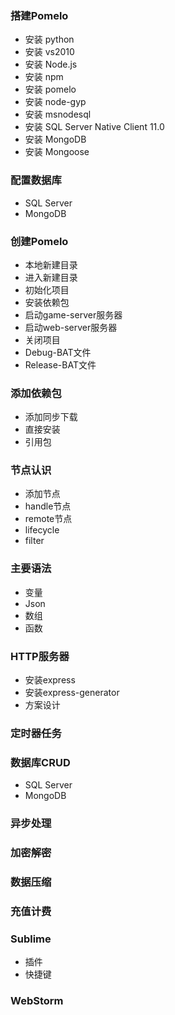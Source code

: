 ### 搭建Pomelo
* 安装 python
* 安装 vs2010
* 安装 Node.js
* 安装 npm
* 安装 pomelo
* 安装 node-gyp
* 安装 msnodesql
* 安装 SQL Server Native Client 11.0
* 安装 MongoDB
* 安装 Mongoose

### 配置数据库
* SQL Server
* MongoDB

### 创建Pomelo
* 本地新建目录
* 进入新建目录
* 初始化项目
* 安装依赖包
* 启动game-server服务器
* 启动web-server服务器
* 关闭项目
* Debug-BAT文件
* Release-BAT文件

### 添加依赖包
* 添加同步下载
* 直接安装
* 引用包

### 节点认识
* 添加节点
* handle节点
* remote节点
* lifecycle
* filter

### 主要语法
* 变量
* Json
* 数组
* 函数

### HTTP服务器
* 安装express
* 安装express-generator
* 方案设计

### 定时器任务

### 数据库CRUD
* SQL Server
* MongoDB

### 异步处理

### 加密解密

### 数据压缩

### 充值计费

### Sublime
* 插件
* 快捷键

### WebStorm

